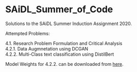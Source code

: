 # SAiDL_Summer_of_Code
Solutions to the SAiDL Summer Induction Assignment 2020.

Attempted Problems:

  4.1. Research Problem Formulation and Critical Analysis\
  4.2.1. Data Augmnetation using DCGAN\
  4.2.2. Multi-Class text classification using DistilBert
  
Model Weights for 4.2.2. can be downloaded from [here](https://drive.google.com/file/d/1BInJ1bBvYTnGepbwhlFmOEaCd4SqYOds/view?usp=sharing).
